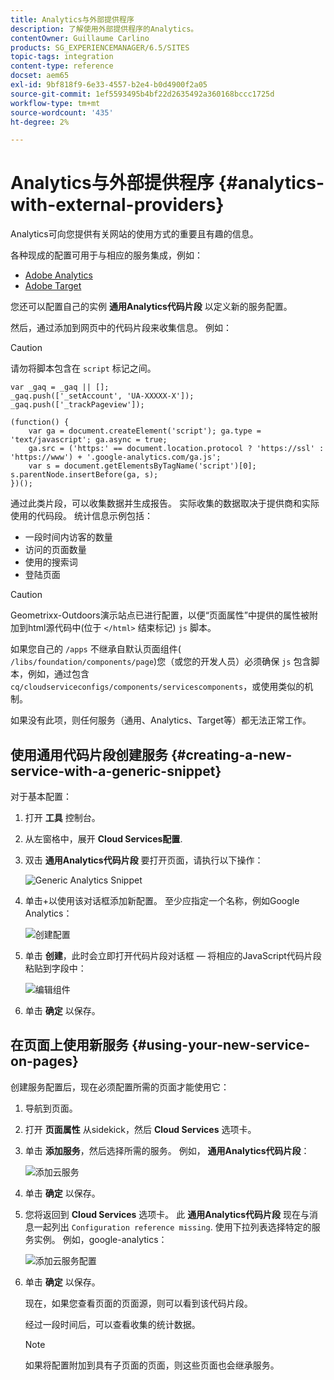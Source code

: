 ```yaml
---
title: Analytics与外部提供程序
description: 了解使用外部提供程序的Analytics。
contentOwner: Guillaume Carlino
products: SG_EXPERIENCEMANAGER/6.5/SITES
topic-tags: integration
content-type: reference
docset: aem65
exl-id: 9bf818f9-6e33-4557-b2e4-b0d4900f2a05
source-git-commit: 1ef5593495b4bf22d2635492a360168bccc1725d
workflow-type: tm+mt
source-wordcount: '435'
ht-degree: 2%

---
```



# Analytics与外部提供程序 {#analytics-with-external-providers}

Analytics可向您提供有关网站的使用方式的重要且有趣的信息。

各种现成的配置可用于与相应的服务集成，例如：

* [Adobe Analytics](/help/sites-administering/adobeanalytics.md)
* [Adobe Target](/help/sites-administering/target.md)

您还可以配置自己的实例 **通用Analytics代码片段** 以定义新的服务配置。

然后，通过添加到网页中的代码片段来收集信息。 例如：

>[!CAUTION]
>
>请勿将脚本包含在 `script` 标记之间。

```
var _gaq = _gaq || [];
_gaq.push(['_setAccount', 'UA-XXXXX-X']);
_gaq.push(['_trackPageview']);

(function() {
    var ga = document.createElement('script'); ga.type = 'text/javascript'; ga.async = true;
    ga.src = ('https:' == document.location.protocol ? 'https://ssl' : 'https://www') + '.google-analytics.com/ga.js';
    var s = document.getElementsByTagName('script')[0]; s.parentNode.insertBefore(ga, s);
})();
```

通过此类片段，可以收集数据并生成报告。 实际收集的数据取决于提供商和实际使用的代码段。 统计信息示例包括：

* 一段时间内访客的数量
* 访问的页面数量
* 使用的搜索词
* 登陆页面

>[!CAUTION]
>
>Geometrixx-Outdoors演示站点已进行配置，以便“页面属性”中提供的属性被附加到html源代码中(位于 `</html>` 结束标记) `js` 脚本。
>
>如果您自己的 `/apps` 不继承自默认页面组件( `/libs/foundation/components/page`)您（或您的开发人员）必须确保 `js` 包含脚本，例如，通过包含 `cq/cloudserviceconfigs/components/servicescomponents`，或使用类似的机制。
>
>如果没有此项，则任何服务（通用、Analytics、Target等）都无法正常工作。

## 使用通用代码片段创建服务 {#creating-a-new-service-with-a-generic-snippet}

对于基本配置：

1. 打开 **工具** 控制台。
1. 从左窗格中，展开 **Cloud Services配置**.
1. 双击 **通用Analytics代码片段** 要打开页面，请执行以下操作：

   ![Generic Analytics Snippet](assets/analytics_genericoverview.png)

1. 单击+以使用该对话框添加新配置。 至少应指定一个名称，例如Google Analytics：

   ![创建配置](assets/analytics_addconfig.png)

1. 单击 **创建**，此时会立即打开代码片段对话框 — 将相应的JavaScript代码片段粘贴到字段中：

   ![编辑组件](assets/analytics_snippet.png)

1. 单击 **确定** 以保存。

## 在页面上使用新服务 {#using-your-new-service-on-pages}

创建服务配置后，现在必须配置所需的页面才能使用它：

1. 导航到页面。
1. 打开 **页面属性** 从sidekick，然后 **Cloud Services** 选项卡。
1. 单击 **添加服务**，然后选择所需的服务。 例如， **通用Analytics代码片段**：

   ![添加云服务](assets/analytics_selectservice.png)

1. 单击 **确定** 以保存。
1. 您将返回到 **Cloud Services** 选项卡。 此 **通用Analytics代码片段** 现在与消息一起列出 `Configuration reference missing`. 使用下拉列表选择特定的服务实例。 例如，google-analytics：

   ![添加云服务配置](assets/analytics_selectspecificservice.png)

1. 单击 **确定** 以保存。

   现在，如果您查看页面的页面源，则可以看到该代码片段。

   经过一段时间后，可以查看收集的统计数据。

   >[!NOTE]
   >
   >如果将配置附加到具有子页面的页面，则这些页面也会继承服务。
